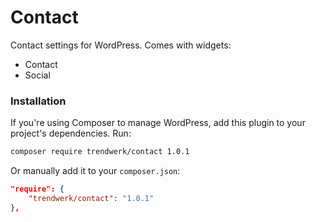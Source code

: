 Contact
====

Contact settings for WordPress. Comes with widgets:

- Contact
- Social

### Installation
If you're using Composer to manage WordPress, add this plugin to your project's dependencies. Run:
```sh
composer require trendwerk/contact 1.0.1
```

Or manually add it to your `composer.json`:
```json
"require": {
	"trendwerk/contact": "1.0.1"
},
```

